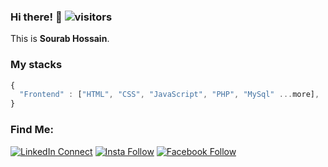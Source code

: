 ### Hi there! 👋 ![visitors](https://visitor-badge.laobi.icu/badge?page_id=sourabhossain)

This is <b>Sourab Hossain</b>. 

### My stacks

```js
{
  "Frontend" : ["HTML", "CSS", "JavaScript", "PHP", "MySql" ...more],
}
```

### Find Me:
[![LinkedIn Connect](https://img.shields.io/badge/%20-Connect-black?color=14171A&labelColor=212121&logo=linkedin&logoColor=ffffff)](https://www.linkedin.com/in/sourabhossain/) [![Insta Follow](https://img.shields.io/badge/%20-Follow-black?color=14171A&labelColor=d81b60&logo=instagram&logoColor=ffffff)](https://www.instagram.com/cpsourab/) [![Facebook Follow](https://img.shields.io/badge/%20-Connect-black?color=14171A&labelColor=1976d2&logo=facebook&logoColor=ffffff)](https://www.facebook.com/cpsourab)
